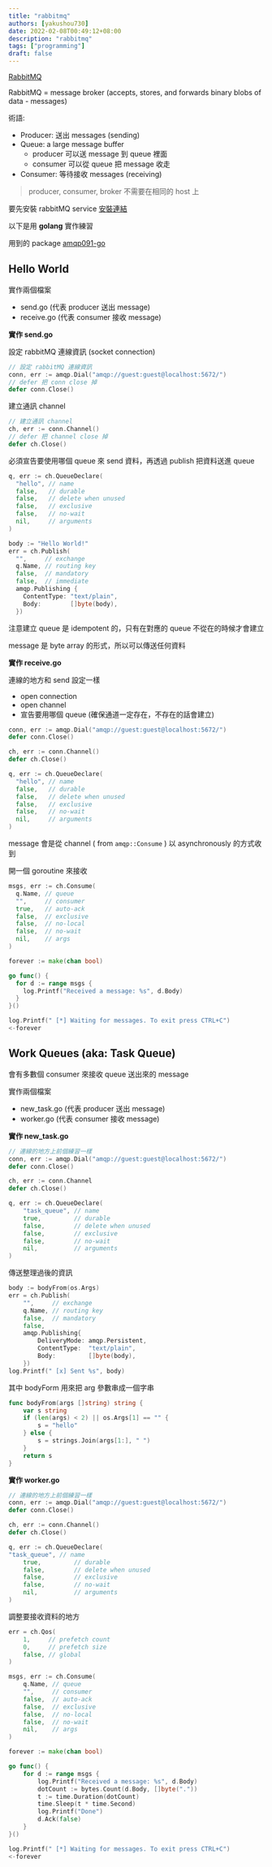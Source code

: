 ```yaml
---
title: "rabbitmq"
authors: [yakushou730]
date: 2022-02-08T00:49:12+08:00
description: "rabbitmq"
tags: ["programming"]
draft: false
---
```


[RabbitMQ](https://www.rabbitmq.com/)

RabbitMQ = message broker (accepts, stores, and forwards binary blobs of data - messages)

術語:
- Producer: 送出 messages (sending)
- Queue: a large message buffer
    - producer 可以送 message 到 queue 裡面
    - consumer 可以從 queue 把 message 收走
- Consumer: 等待接收 messages (receiving)

> producer, consumer, broker 不需要在相同的 host 上

要先安裝 rabbitMQ service [安裝連結](https://www.rabbitmq.com/download.html)

以下是用 **golang** 實作練習

用到的 package [amqp091-go](https://github.com/rabbitmq/amqp091-go)

## Hello World
實作兩個檔案
- send.go (代表 producer 送出 message)
- receive.go (代表 consumer 接收 message)

**實作 send.go**

設定 rabbitMQ 連線資訊 (socket connection)
```go
// 設定 rabbitMQ 連線資訊
conn, err := amqp.Dial("amqp://guest:guest@localhost:5672/")
// defer 把 conn close 掉
defer conn.Close()
```

建立通訊 channel
```go
// 建立通訊 channel
ch, err := conn.Channel()
// defer 把 channel close 掉
defer ch.Close()
```

必須宣告要使用哪個 queue 來 send 資料，再透過 publish 把資料送進 queue
```go
q, err := ch.QueueDeclare(
  "hello", // name
  false,   // durable
  false,   // delete when unused
  false,   // exclusive
  false,   // no-wait
  nil,     // arguments
)

body := "Hello World!"
err = ch.Publish(
  "",     // exchange
  q.Name, // routing key
  false,  // mandatory
  false,  // immediate
  amqp.Publishing {
    ContentType: "text/plain",
    Body:        []byte(body),
  })
```

注意建立 queue 是 idempotent 的，只有在對應的 queue 不從在的時候才會建立

message 是 byte array 的形式，所以可以傳送任何資料

**實作 receive.go**

連線的地方和 send 設定一樣
- open connection
- open channel
- 宣告要用哪個 queue (確保通道一定存在，不存在的話會建立)

```go
conn, err := amqp.Dial("amqp://guest:guest@localhost:5672/")
defer conn.Close()

ch, err := conn.Channel()
defer ch.Close()

q, err := ch.QueueDeclare(
  "hello", // name
  false,   // durable
  false,   // delete when unused
  false,   // exclusive
  false,   // no-wait
  nil,     // arguments
)
```

message 會是從 channel ( from `amqp::Consume` ) 以 asynchronously 的方式收到

開一個 goroutine 來接收

```go
msgs, err := ch.Consume(
  q.Name, // queue
  "",     // consumer
  true,   // auto-ack
  false,  // exclusive
  false,  // no-local
  false,  // no-wait
  nil,    // args
)

forever := make(chan bool)

go func() {
  for d := range msgs {
    log.Printf("Received a message: %s", d.Body)
  }
}()

log.Printf(" [*] Waiting for messages. To exit press CTRL+C")
<-forever
```

## Work Queues (aka: Task Queue)
會有多數個 consumer 來接收 queue 送出來的 message

實作兩個檔案
- new_task.go (代表 producer 送出 message)
- worker.go (代表 consumer 接收 message)

**實作 new_task.go**
```go
// 連線的地方上前個練習一樣
conn, err := amqp.Dial("amqp://guest:guest@localhost:5672/")
defer conn.Close()

ch, err := conn.Channel
defer ch.Close()

q, err := ch.QueueDeclare(
    "task_queue", // name
    true,         // durable
    false,        // delete when unused
    false,        // exclusive
    false,        // no-wait
    nil,          // arguments
)
```

傳送整理過後的資訊
```go
body := bodyFrom(os.Args)
err = ch.Publish(
	"",     // exchange
	q.Name, // routing key
	false,  // mandatory
	false,
	amqp.Publishing{
		DeliveryMode: amqp.Persistent,
		ContentType:  "text/plain",
		Body:         []byte(body),
    })
log.Printf(" [x] Sent %s", body)
```

其中 bodyForm 用來把 arg 參數串成一個字串
```go
func bodyFrom(args []string) string {
    var s string
    if (len(args) < 2) || os.Args[1] == "" {
        s = "hello"
    } else {
        s = strings.Join(args[1:], " ")
    }
    return s
}
```

**實作 worker.go**

```go
// 連線的地方上前個練習一樣
conn, err := amqp.Dial("amqp://guest:guest@localhost:5672/")
defer conn.Close()

ch, err := conn.Channel()
defer ch.Close()

q, err := ch.QueueDeclare(
"task_queue", // name
    true,         // durable
    false,        // delete when unused
    false,        // exclusive
    false,        // no-wait
    nil,          // arguments
)
```

調整要接收資料的地方
```go
err = ch.Qos(
	1,     // prefetch count
	0,     // prefetch size
	false, // global
)

msgs, err := ch.Consume(
	q.Name, // queue
	"",     // consumer
	false,  // auto-ack
	false,  // exclusive
	false,  // no-local
	false,  // no-wait
	nil,    // args
)

forever := make(chan bool)

go func() {
	for d := range msgs {
		log.Printf("Received a message: %s", d.Body)
		dotCount := bytes.Count(d.Body, []byte("."))
		t := time.Duration(dotCount)
		time.Sleep(t * time.Second)
		log.Printf("Done")
		d.Ack(false)
	}
}()

log.Printf(" [*] Waiting for messages. To exit press CTRL+C")
<-forever

```
